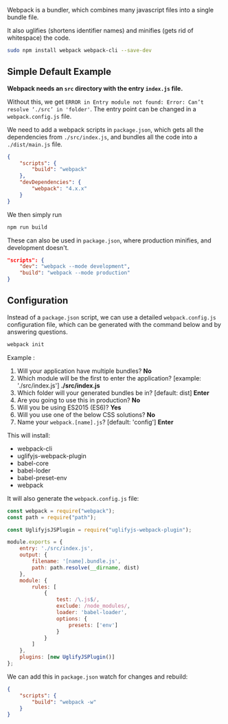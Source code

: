 Webpack is a bundler, which combines many javascript files into a single bundle file.

It also uglifies (shortens identifier names) and minifies (gets rid of whitespace) the code.

```bash
sudo npm install webpack webpack-cli --save-dev
```

## Simple Default Example

**Webpack needs an `src` directory with the entry `index.js` file.**  

Without this, we get `ERROR in Entry module not found: Error: Can’t resolve ‘./src’ in 'folder'`. The entry point can be changed in a `webpack.config.js` file.

We need to add a webpack scripts in `package.json`, which gets all the dependencies from `./src/index.js`, and bundles all the code into a `./dist/main.js` file.

```json
{
    "scripts": {
        "build": "webpack"
    },
    "devDependencies": {
        "webpack": "4.x.x"
    }
}
```
We then simply run
```bash
npm run build
```

These can also be used in `package.json`, where production minifies, and development doesn't.
```json
"scripts": {
    "dev": "webpack --mode development",
    "build": "webpack --mode production"
}
```

## Configuration

Instead of a `package.json` script, we can use a detailed `webpack.config.js` configuration file, which can be generated with the command below and by answering questions.  

```bash
webpack init
```
Example :
1. Will your application have multiple bundles? **No**
2. Which module will be the first to enter the application? [example: './src/index.js'] **./src/index.js**
3. Which folder will your generated bundles be in? [default: dist] **Enter**
4. Are you going to use this in production? **No**
5. Will you be using ES2015 (ES6)? **Yes**
6. Will you use one of the below CSS solutions? **No**
7. Name your `webpack.[name].js`? [default: 'config'] **Enter**

This will install:
- webpack-cli
- uglifyjs-webpack-plugin
- babel-core
- babel-loder
- babel-preset-env
- webpack

It will also generate the `webpack.config.js` file:
```javascript
const webpack = require("webpack");
const path = require("path");

const UglifyjsJSPlugin = require("uglifyjs-webpack-plugin");

module.exports = {
    entry: './src/index.js',
    output: {
        filename: '[name].bundle.js',
        path: path.resolve(__dirname, dist)
    },
    module: {
        rules: [
            {
                test: /\.js$/,
                exclude: /node_modules/,
                loader: 'babel-loader',
                options: {
                    presets: ['env'] 
                }
            }
        ]
    },
    plugins: [new UglifyJSPlugin()]
};
```
We can add this in `package.json` watch for changes and rebuild:
```json
{
    "scripts": {
        "build": "webpack -w"
    }
}
```